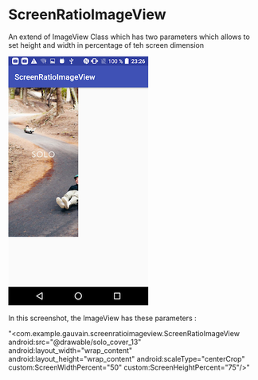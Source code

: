 # ScreenRatioImageView
An extend of ImageView Class which has two parameters which allows to set height and width in percentage of teh screen dimension

![alt text](screenshot/Screenshot_20170204-232612.png "screenshot")

In this screenshot, the ImageView has these parameters :

"<com.example.gauvain.screenratioimageview.ScreenRatioImageView
    android:src="@drawable/solo_cover_13"
    android:layout_width="wrap_content"
    android:layout_height="wrap_content"
    android:scaleType="centerCrop"
    custom:ScreenWidthPercent="50"
    custom:ScreenHeightPercent="75"/>"

